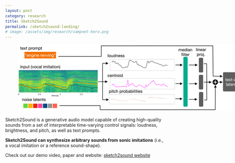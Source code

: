 ```yaml
---
layout: post
category: research
title: Sketch2Sound
permalink: /sketch2sound-landing/
# image: /assets/img/research/vampnet-hero.png
---
```


<!-- https://oreillyp.github.io/tria/assets/video/tria_compressed.mp4 -->
<!-- (copilot: embed the video above) -->

<figure>
  <img src="/sketch2sound/figs/hero-figure.png" alt="" style="margin-bottom:2px; max-width: 1200px">
  <!-- <figcaption>Overview of Sketch2Sound. We extract three control signals from any input sonic imitation: loudness, spectral centroid (i.e., brightness) and pitch probabilities. We encode the signals and add them to the latents used as input to a DiT text-to-sound generation system.</figcaption> -->
</figure>

Sketch2Sound is a generative audio model capable of creating high-quality sounds from a set of interpretable time-varying control signals: loudness, brightness, and pitch, as well as text prompts.

**Sketch2Sound can synthesize arbitrary sounds from sonic imitations** (i.e., a vocal imitation or a reference sound-shape). 

Check out our demo video, paper and website: [sketch2sound website](/sketch2sound/)
